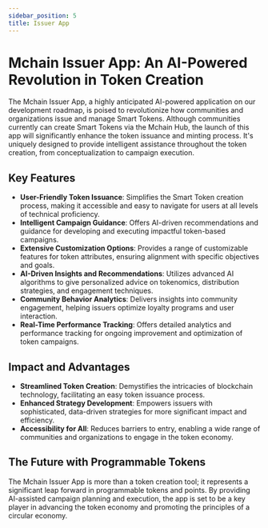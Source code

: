 ```yaml
---
sidebar_position: 5
title: Issuer App
---
```


# Mchain Issuer App: An AI-Powered Revolution in Token Creation

The Mchain Issuer App, a highly anticipated AI-powered application on our development roadmap, is poised to revolutionize how communities and organizations issue and manage Smart Tokens. Although communities currently can create Smart Tokens via the Mchain Hub, the launch of this app will significantly enhance the token issuance and minting process. It's uniquely designed to provide intelligent assistance throughout the token creation, from conceptualization to campaign execution.

## Key Features

- **User-Friendly Token Issuance**: Simplifies the Smart Token creation process, making it accessible and easy to navigate for users at all levels of technical proficiency.
- **Intelligent Campaign Guidance**: Offers AI-driven recommendations and guidance for developing and executing impactful token-based campaigns.
- **Extensive Customization Options**: Provides a range of customizable features for token attributes, ensuring alignment with specific objectives and goals.
- **AI-Driven Insights and Recommendations**: Utilizes advanced AI algorithms to give personalized advice on tokenomics, distribution strategies, and engagement techniques.
- **Community Behavior Analytics**: Delivers insights into community engagement, helping issuers optimize loyalty programs and user interaction.
- **Real-Time Performance Tracking**: Offers detailed analytics and performance tracking for ongoing improvement and optimization of token campaigns.

## Impact and Advantages

- **Streamlined Token Creation**: Demystifies the intricacies of blockchain technology, facilitating an easy token issuance process.
- **Enhanced Strategy Development**: Empowers issuers with sophisticated, data-driven strategies for more significant impact and efficiency.
- **Accessibility for All**: Reduces barriers to entry, enabling a wide range of communities and organizations to engage in the token economy.

## The Future with Programmable Tokens

The Mchain Issuer App is more than a token creation tool; it represents a significant leap forward in programmable tokens and points. By providing AI-assisted campaign planning and execution, the app is set to be a key player in advancing the token economy and promoting the principles of a circular economy.
